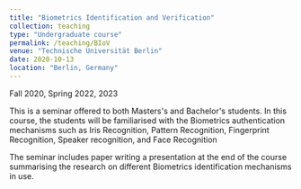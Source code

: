 ```yaml
---
title: "Biometrics Identification and Verification"
collection: teaching
type: "Undergraduate course"
permalink: /teaching/BIoV
venue: "Technische Universität Berlin"
date: 2020-10-13 
location: "Berlin, Germany"
---
```


Fall 2020, Spring 2022, 2023

This is a seminar offered to both Masters's and Bachelor's students. In 
this course, the students will be familiarised with the Biometrics 
authentication mechanisms such as Iris Recognition, Pattern Recognition, 
Fingerprint Recognition, Speaker recognition, and Face Recognition

The seminar includes paper writing a presentation at the end of the course 
summarising the research on different Biometrics identification mechanisms 
in use. 

